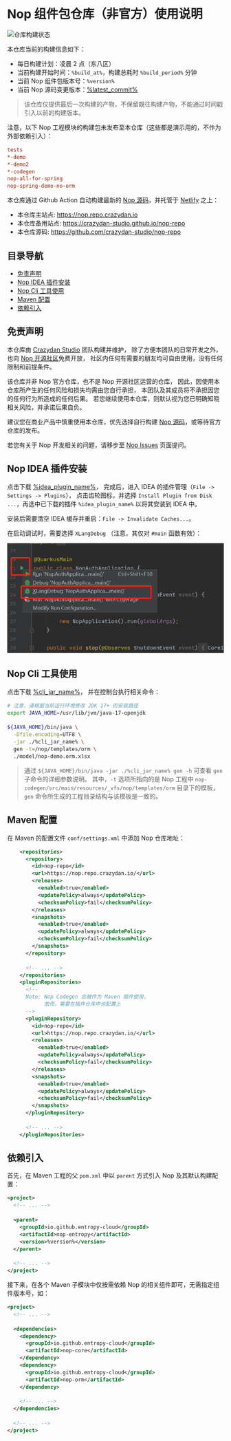 # Nop 组件包仓库（非官方）使用说明

![仓库构建状态](https://github.com/crazydan-studio/nop-repo/actions/workflows/deploy.yaml/badge.svg)

本仓库当前的构建信息如下：

- 每日构建计划：凌晨 2 点（东八区）
- 当前构建开始时间：`%build_at%`，构建总耗时 `%build_period%` 分钟
- 当前 Nop 组件包版本号：`%version%`
- 当前 Nop 源码变更版本：[%latest_commit%](https://gitee.com/canonical-entropy/nop-entropy/tree/%latest_commit%)

> 该仓库仅提供最后一次构建的产物，不保留既往构建产物，不能通过时间戳引入以前的构建版本。

注意，以下 Nop 工程模块的构建包未发布至本仓库（这些都是演示用的，不作为外部依赖引入）：

```ini
tests
*-demo
*-demo2
*-codegen
nop-all-for-spring
nop-spring-demo-no-orm
```

本仓库通过 Github Action 自动构建最新的
[Nop 源码](https://github.com/entropy-cloud/nop-entropy/)，并托管于
[Netlify](https://app.netlify.com) 之上：

- 本仓库主站点: https://nop.repo.crazydan.io
- 本仓库备用站点: https://crazydan-studio.github.io/nop-repo
- 本仓库源码: https://github.com/crazydan-studio/nop-repo

## 目录导航

- [免责声明](#免责声明)
- [Nop IDEA 插件安装](#nop-idea-插件安装)
- [Nop Cli 工具使用](#nop-cli-工具使用)
- [Maven 配置](#maven-配置)
- [依赖引入](#依赖引入)

## 免责声明

本仓库由 [Crazydan Studio](https://studio.crazydan.org/) 团队构建并维护，
除了方便本团队的日常开发之外，也向 [Nop 开源社区](https://gitee.com/nop-platform)免费开放，
社区内任何有需要的朋友均可自由使用，没有任何限制和前提条件。

该仓库并非 Nop 官方仓库，也不是 Nop 开源社区运营的仓库，
因此，因使用本仓库所产生的任何风险和损失均需由您自行承担，
本团队及其成员将不承担因您的任何行为所造成的任何后果。
若您继续使用本仓库，则默认视为您已明确知晓相关风险，并承诺后果自负。

建议您在商业产品中慎重使用本仓库，优先选择自行构建
[Nop 源码](https://gitee.com/canonical-entropy/nop-entropy)，或等待官方仓库的发布。

若您有关于 Nop 开发相关的问题，请移步至
[Nop Issues](https://gitee.com/canonical-entropy/nop-entropy/issues) 页面提问。

## Nop IDEA 插件安装

点击下载 [%idea_plugin_name%](./%idea_plugin_name%)，
完成后，进入 IDEA 的插件管理（`File -> Settings -> Plugins`），
点击齿轮图标，并选择 `Install Plugin from Disk ...`，再选中已下载的插件
`%idea_plugin_name%` 以将其安装到 IDEA 中。

安装后需要清空 IDEA 缓存并重启：`File -> Invalidate Caches...`。

在启动调试时，需要选择 `XLangDebug` （注意，其仅对 `#main` 函数有效）：

![](./assets/image/idea-xlang-debug.png)

## Nop Cli 工具使用

点击下载
[%cli_jar_name%](./%cli_jar_path%)，
并在控制台执行相关命令：

```bash
# 注意，请根据当前运行环境修改 JDK 17+ 的安装路径
export JAVA_HOME=/usr/lib/jvm/java-17-openjdk

${JAVA_HOME}/bin/java \
  -Dfile.encoding=UTF8 \
  -jar ./%cli_jar_name% \
  gen -t=/nop/templates/orm \
  ./model/nop-demo.orm.xlsx
```

> 通过 `${JAVA_HOME}/bin/java -jar ./%cli_jar_name% gen -h`
> 可查看 `gen` 子命令的详细参数说明。
> 其中，`-t` 选项所指向的是 Nop 工程中
> `nop-codegen/src/main/resources/_vfs/nop/templates/orm`
> 目录下的模板，`gen` 命令所生成的工程目录结构与该模板是一致的。

## Maven 配置

在 Maven 的配置文件 `conf/settings.xml` 中添加 Nop 仓库地址：

```xml
    <repositories>
      <repository>
        <id>nop-repo</id>
        <url>https://nop.repo.crazydan.io/</url>
        <releases>
          <enabled>true</enabled>
          <updatePolicy>always</updatePolicy>
          <checksumPolicy>fail</checksumPolicy>
        </releases>
        <snapshots>
          <enabled>true</enabled>
          <updatePolicy>always</updatePolicy>
          <checksumPolicy>fail</checksumPolicy>
        </snapshots>
      </repository>

      <!-- ... -->
    </repositories>
    <pluginRepositories>
      <!--
      Note: Nop Codegen 会被作为 Maven 插件使用，
            故而，需要在插件仓库中也配置上
      -->
      <pluginRepository>
        <id>nop-repo</id>
        <url>https://nop.repo.crazydan.io/</url>
        <releases>
          <enabled>true</enabled>
          <updatePolicy>always</updatePolicy>
          <checksumPolicy>fail</checksumPolicy>
        </releases>
        <snapshots>
          <enabled>true</enabled>
          <updatePolicy>always</updatePolicy>
          <checksumPolicy>fail</checksumPolicy>
        </snapshots>
      </pluginRepository>

      <!-- ... -->
    </pluginRepositories>
```

## 依赖引入

首先，在 Maven 工程的父 `pom.xml` 中以 `parent` 方式引入 Nop 及其默认构建配置：

```xml
<project>
  <!-- ... -->

  <parent>
    <groupId>io.github.entropy-cloud</groupId>
    <artifactId>nop-entropy</artifactId>
    <version>%version%</version>
  </parent>

  <!-- ... -->
</project>
```

接下来，在各个 Maven 子模块中仅按需依赖 Nop 的相关组件即可，无需指定组件版本号，如：

```xml
<project>
  <!-- ... -->

  <dependencies>
    <dependency>
      <groupId>io.github.entropy-cloud</groupId>
      <artifactId>nop-core</artifactId>
    </dependency>
    <dependency>
      <groupId>io.github.entropy-cloud</groupId>
      <artifactId>nop-orm</artifactId>
    </dependency>

    <!-- ... -->
  </dependencies>

  <!-- ... -->
</project>
```
